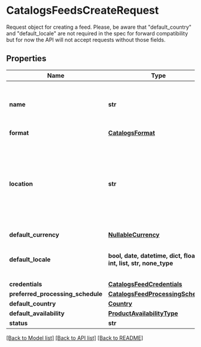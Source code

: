 # CatalogsFeedsCreateRequest

Request object for creating a feed. Please, be aware that \"default_country\" and \"default_locale\" are not required in the spec for forward compatibility but for now the API will not accept requests without those fields.

## Properties
Name | Type | Description | Notes
------------ | ------------- | ------------- | -------------
**name** | **str** | A human-friendly name associated to a given feed. | 
**format** | [**CatalogsFormat**](CatalogsFormat.md) |  | 
**location** | **str** | The URL where a feed is available for download. This URL is what Pinterest will use to download a feed for processing. | 
**default_currency** | [**NullableCurrency**](NullableCurrency.md) |  | [optional] 
**default_locale** | **bool, date, datetime, dict, float, int, list, str, none_type** | The locale used within a feed for product descriptions. | [optional] 
**credentials** | [**CatalogsFeedCredentials**](CatalogsFeedCredentials.md) |  | [optional] 
**preferred_processing_schedule** | [**CatalogsFeedProcessingSchedule**](CatalogsFeedProcessingSchedule.md) |  | [optional] 
**default_country** | [**Country**](Country.md) |  | [optional] 
**default_availability** | [**ProductAvailabilityType**](ProductAvailabilityType.md) |  | [optional] 
**status** | **str** |  | [optional] 

[[Back to Model list]](../README.md#documentation-for-models) [[Back to API list]](../README.md#documentation-for-api-endpoints) [[Back to README]](../README.md)


